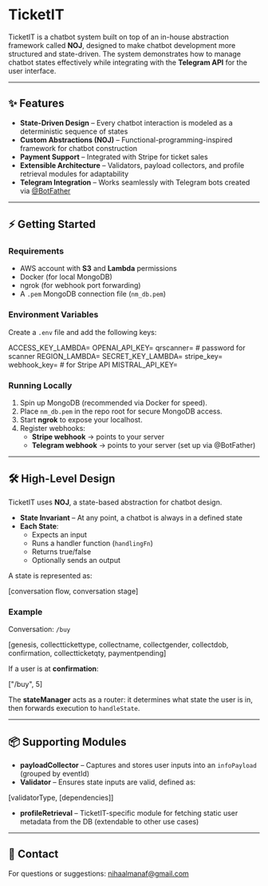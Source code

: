 # TicketIT

TicketIT is a chatbot system built on top of an in-house abstraction framework called **NOJ**, designed to make chatbot development more structured and state-driven. The system demonstrates how to manage chatbot states effectively while integrating with the **Telegram API** for the user interface.

---

## ✨ Features

- **State-Driven Design** – Every chatbot interaction is modeled as a deterministic sequence of states  
- **Custom Abstractions (NOJ)** – Functional-programming-inspired framework for chatbot construction  
- **Payment Support** – Integrated with Stripe for ticket sales  
- **Extensible Architecture** – Validators, payload collectors, and profile retrieval modules for adaptability  
- **Telegram Integration** – Works seamlessly with Telegram bots created via [@BotFather](https://t.me/BotFather)  

---

## ⚡ Getting Started

### Requirements

- AWS account with **S3** and **Lambda** permissions  
- Docker (for local MongoDB)  
- ngrok (for webhook port forwarding)  
- A `.pem` MongoDB connection file (`nm_db.pem`)  

### Environment Variables

Create a `.env` file and add the following keys:

ACCESS_KEY_LAMBDA=
OPENAI_API_KEY=
qrscanner= # password for scanner
REGION_LAMBDA=
SECRET_KEY_LAMBDA=
stripe_key=
webhook_key= # for Stripe API
MISTRAL_API_KEY=


### Running Locally

1. Spin up MongoDB (recommended via Docker for speed).  
2. Place `nm_db.pem` in the repo root for secure MongoDB access.  
3. Start **ngrok** to expose your localhost.  
4. Register webhooks:
   - **Stripe webhook** → points to your server  
   - **Telegram webhook** → points to your server (set up via @BotFather)  

---

## 🛠️ High-Level Design

TicketIT uses **NOJ**, a state-based abstraction for chatbot design.  

- **State Invariant** – At any point, a chatbot is always in a defined state  
- **Each State**:
  - Expects an input  
  - Runs a handler function (`handlingFn`)  
  - Returns true/false  
  - Optionally sends an output  

A state is represented as:

[conversation flow, conversation stage]


### Example

Conversation: `/buy`

[genesis, collecttickettype, collectname, collectgender, collectdob, confirmation, collectticketqty, paymentpending]



If a user is at **confirmation**:

["/buy", 5]


The **stateManager** acts as a router: it determines what state the user is in, then forwards execution to `handleState`.  

---

## 📦 Supporting Modules

- **payloadCollector** – Captures and stores user inputs into an `infoPayload` (grouped by eventId)  
- **Validator** – Ensures state inputs are valid, defined as:  

[validatorType, [dependencies]]


- **profileRetrieval** – TicketIT-specific module for fetching static user metadata from the DB (extendable to other use cases)  

---

## 📧 Contact

For questions or suggestions: [nihaalmanaf@gmail.com](mailto:nihaalmanaf@gmail.com)
